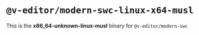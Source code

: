 # `@v-editor/modern-swc-linux-x64-musl`

This is the **x86_64-unknown-linux-musl** binary for `@v-editor/modern-swc`
